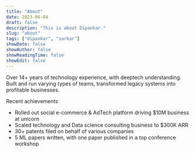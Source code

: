 ```yaml
---
title: "About"
date: 2023-06-04
draft: false
description: "This is about Dipankar."
slug: "about"
tags: ["dipankar", "sarkar"]
showDate: false
showAuthor: false
showReadingTime: false
showEdit: false
---
```

Over 14+ years of technology experience, with deeptech understanding. Built and run varying types of teams, transformed legacy systems into profitable businesses.

Recent achievements
* Rolled out social e-commerce & AdTech platform driving $10M business at unicorn 
* Scaled technology and Data science consulting business to $300K ARR 
* 30+ patents filed on behalf of various companies
* 5 ML papers written, with one paper published in a top conference workshop